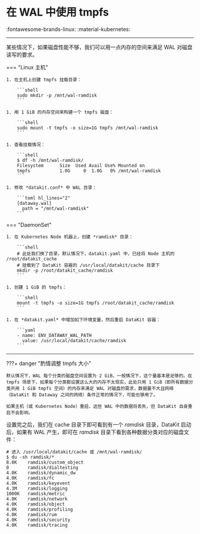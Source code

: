 # 在 WAL 中使用 tmpfs

:fontawesome-brands-linux: :material-kubernetes:

---

某些情况下，如果磁盘性能不够，我们可以用一点内存的空间来满足 WAL 对磁盘读写的要求。

<!-- markdownlint-disable MD046 -->
=== "Linux 主机"

    1. 在主机上创建 tmpfs 挂载目录：
    
        ```shell
        sudo mkdir -p /mnt/wal-ramdisk
        ```
    
    1. 用 1 GiB 的内存空间来构建一个 tmpfs 磁盘：
    
        ```shell
        sudo mount -t tmpfs -o size=1G tmpfs /mnt/wal-ramdisk
        ```
    
    1. 查看挂载情况：
    
        ```shell
        $ df -h /mnt/wal-ramdisk/
        Filesystem      Size  Used Avail Use% Mounted on
        tmpfs           1.0G     0  1.0G   0% /mnt/wal-ramdisk
        ```
    
    1. 修改 *datakit.conf* 中 WAL 目录：
    
        ```toml hl_lines="2"
        [dataway.wal]
          path = "/mnt/wal-ramdisk"
        ```

=== "DaemonSet"

    1. 在 Kubernetes Node 机器上，创建 *ramdisk* 目录：
    
        ```shell
        # 此处我们换了目录，默认情况下，datakit.yaml 中，已经将 Node 主机的 /root/datakit_cache
        # 挂载到了 DataKit 容器的 /usr/local/datakit/cache 目录下
        mkdir -p /root/datakit_cache/ramdisk
        ```
    
    1. 创建 1 GiB 的 tmpfs：
    
        ```shell
        mount -t tmpfs -o size=1G tmpfs /root/datakit_cache/ramdisk
        ```
    
    1. 在 *datakit.yaml* 中增加如下环境变量，然后重启 DataKit 容器：
    
        ```yaml
        - name: ENV_DATAWAY_WAL_PATH
          value: /usr/local/datakit/cache/ramdisk
        ```
<!-- markdownlint-enable -->

---

<!-- markdownlint-disable MD046 -->
???+ danger "酌情调整 tmpfs 大小"

    默认情况下，WAL 每个分类的磁盘空间设置为 2 GiB，一般情况下，这个量基本是足够的。在 tmpfs 场景下，如果每个分类都设置这么大的内存不太现实，此处只用 1 GiB（即所有数据分类共用 1 GiB tmpfs 空间）的内存来满足 WAL 对磁盘的需求，数据量不大且网络（DataKit 和 Dataway 之间的网络）条件正常的情况下，可能也够用了。

    如果主机（或 Kubernetes Node）重启，这些 WAL 中的数据将丢失，但 DataKit 自身重启不会影响。
<!-- markdownlint-enable -->

设置完之后，我们在 cache 目录下即可看到有一个 *ramdisk* 目录，DataKit 启动后，如果有 WAL 产生，即可在 *ramdisk* 目录下看到各种数据分类对应的磁盘文件：

```shell
# 进入 /usr/local/datakit/cache 或 /mnt/wal-ramdisk/
$ du -sh ramdisk/*
8.0K    ramdisk/custom_object
0       ramdisk/dialtesting
4.0K    ramdisk/dynamic_dw
4.0K    ramdisk/fc
4.0K    ramdisk/keyevent
4.3M    ramdisk/logging
1000K   ramdisk/metric
4.0K    ramdisk/network
4.0K    ramdisk/object
4.0K    ramdisk/profiling
4.0K    ramdisk/rum
4.0K    ramdisk/security
4.0K    ramdisk/tracing
```

